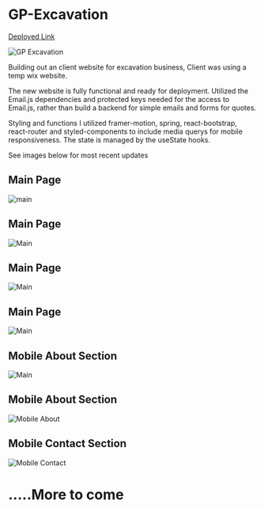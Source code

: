 # GP-Excavation
[Deployed Link](https://gpexcavation.herokuapp.com/)

![GP Excavation](https://user-images.githubusercontent.com/68525155/155804158-23b4d5ef-abf4-4bc4-a42a-f0836b53ff8f.gif)



Building out an client website for excavation business, Client was using a temp wix website.

The new website is fully functional and ready for deployment. Utilized the Email.js dependencies and protected keys needed for the access to Email.js, rather than build a backend for simple emails and forms for quotes.

 Styling and functions I utilized framer-motion, spring, react-bootstrap, react-router and styled-components to include media querys for mobile responsiveness. The state is managed by the useState hooks. 

See images below for most recent updates
## Main Page

![main](./client/src/images/rm1.png)


## Main Page
![Main](./client/src/images/rm2.png)


## Main Page
![Main](./client/src/images/rm3.png)


## Main Page
![Main](./client/src/images/rm4.png)



## Mobile About Section
![Main](./client/src/images/rm5.png)


## Mobile About Section
![Mobile About](./client/src/images/rm6.png)


## Mobile Contact Section
![Mobile Contact](./client/src/images/rm7.png)

# .....More to come


